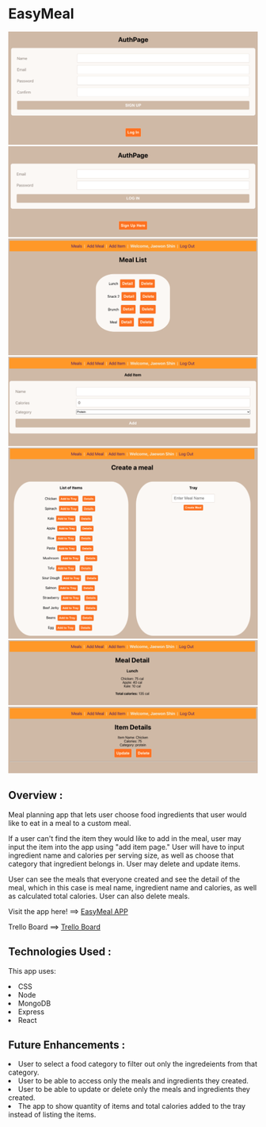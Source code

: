 # EasyMeal

![Screenshot](/public/images/AuthPageSignUp.png)
![Screenshot](/public/images/AuthPageLogIn.png)
![Screenshot](/public/images/MealListPage.png)
![Screenshot](/public/images/AddItemPage.png)
![Screenshot](/public/images/AddMealPage.png)
![Screenshot](/public/images/MealDetailPage.png)
![Screenshot](/public/images/ItemDetailPage.png)

## Overview :

Meal planning app that lets user choose food ingredients that user would like to eat in a meal to a custom meal. 

If a user can't find the item they would like to add in the meal, user may input the item into the app using "add item page." User will have to input ingredient name and calories per serving size, as well as choose that category that ingredient belongs in. User may delete and update items.

User can see the meals that everyone created and see the detail of the meal, which in this case is meal name, ingredient name and calories, as well as calculated total calories. User can also delete meals.

Visit the app here! ==> [EasyMeal APP](https://project3-easymeal.herokuapp.com/)

Trello Board ==> [Trello Board](https://trello.com/b/ecEKzMC3/project-3)

## Technologies Used :

This app uses:
<li>CSS
<li>Node
<li>MongoDB
<li>Express
<li>React

## Future Enhancements :

<li> User to select a food category to filter out only the ingredeients from that category.
<li> User to be able to access only the meals and ingredients they created. 
<li> User to be able to update or delete only the meals and ingredients they created.
<li> The app to show quantity of items and total calories added to the tray instead of listing the items.
